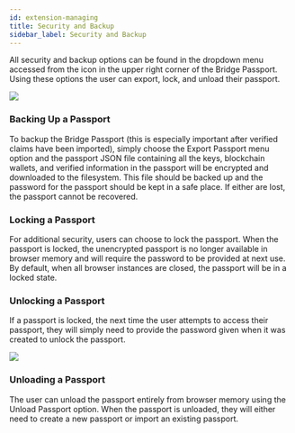 ```yaml
---
id: extension-managing
title: Security and Backup
sidebar_label: Security and Backup
---
```


All security and backup options can be found in the dropdown menu accessed from the icon in the upper right corner of the Bridge Passport.  Using these options the user can export, lock, and unload their passport.

<p><img class='centered' src='/doc/img/extension/passport-options.jpg'></img></p>

### Backing Up a Passport
To backup the Bridge Passport (this is especially important after verified claims have been imported), simply choose the Export Passport menu option and the passport JSON file containing all the keys, blockchain wallets, and verified information in the passport will be encrypted and downloaded to the filesystem.  This file should be backed up and the password for the passport should be kept in a safe place.  If either are lost, the passport cannot be recovered.

### Locking a Passport
For additional security, users can choose to lock the passport.  When the passport is locked, the unencrypted passport is no longer available in browser memory and will require the password to be provided at next use.  By default, when all browser instances are closed, the passport will be in a locked state.

### Unlocking a Passport
If a passport is locked, the next time the user attempts to access their passport, they will simply need to provide the password given when it was created to unlock the passport.

<p><img class='centered' src='/doc/img/extension/passport-unlock.jpg'></img></p>

### Unloading a Passport
The user can unload the passport entirely from browser memory using the Unload Passport option.  When the passport is unloaded, they will either need to create a new passport or import an existing passport.
